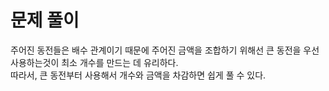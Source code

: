 # 문제 풀이

주어진 동전들은 배수 관계이기 때문에 주어진 금액을 조합하기 위해선 큰 동전을 우선 사용하는것이 최소 개수를 만드는 데 유리하다.   
따라서, 큰 동전부터 사용해서 개수와 금액을 차감하면 쉽게 풀 수 있다.